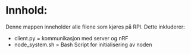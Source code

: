 # Innhold: 
Denne mappen inneholder alle filene som kjøres på RPI. Dette inkluderer: 
- client.py = kommunikasjon med server og nRF
- node_system.sh = Bash Script for initialisering av noden
